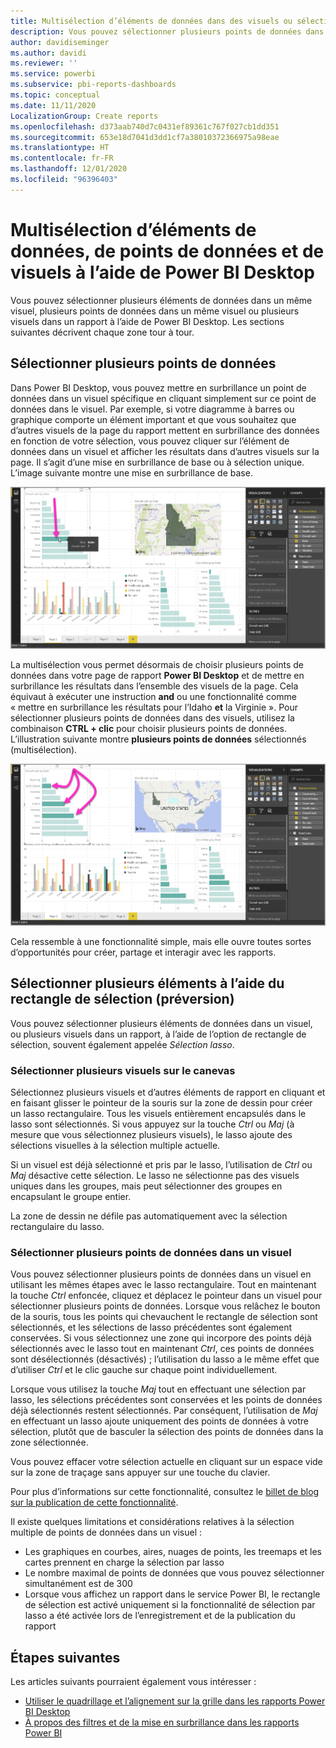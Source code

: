 ```yaml
---
title: Multisélection d’éléments de données dans des visuels ou sélection de plusieurs visuels à l’aide de Power BI Desktop
description: Vous pouvez sélectionner plusieurs points de données dans des visuels Power BI Desktop à l’aide de la combinaison CTRL+clic
author: davidiseminger
ms.author: davidi
ms.reviewer: ''
ms.service: powerbi
ms.subservice: pbi-reports-dashboards
ms.topic: conceptual
ms.date: 11/11/2020
LocalizationGroup: Create reports
ms.openlocfilehash: d373aab740d7c0431ef89361c767f027cb1dd351
ms.sourcegitcommit: 653e18d7041d3dd1cf7a38010372366975a98eae
ms.translationtype: HT
ms.contentlocale: fr-FR
ms.lasthandoff: 12/01/2020
ms.locfileid: "96396403"
---
```

# <a name="multi-select-data-elements-data-points-and-visuals-in-power-bi-desktop"></a>Multisélection d’éléments de données, de points de données et de visuels à l’aide de Power BI Desktop

Vous pouvez sélectionner plusieurs éléments de données dans un même visuel, plusieurs points de données dans un même visuel ou plusieurs visuels dans un rapport à l’aide de Power BI Desktop. Les sections suivantes décrivent chaque zone tour à tour.

## <a name="select-multiple-data-points"></a>Sélectionner plusieurs points de données

Dans Power BI Desktop, vous pouvez mettre en surbrillance un point de données dans un visuel spécifique en cliquant simplement sur ce point de données dans le visuel. Par exemple, si votre diagramme à barres ou graphique comporte un élément important et que vous souhaitez que d’autres visuels de la page du rapport mettent en surbrillance des données en fonction de votre sélection, vous pouvez cliquer sur l’élément de données dans un visuel et afficher les résultats dans d’autres visuels sur la page. Il s’agit d’une mise en surbrillance de base ou à sélection unique. L’image suivante montre une mise en surbrillance de base. 

![Point de données unique sélectionné](media/desktop-multi-select/multi-select_01.png)

La multisélection vous permet désormais de choisir plusieurs points de données dans votre page de rapport **Power BI Desktop** et de mettre en surbrillance les résultats dans l’ensemble des visuels de la page. Cela équivaut à exécuter une instruction **and** ou une fonctionnalité comme « mettre en surbrillance les résultats pour l’Idaho **et** la Virginie ». Pour sélectionner plusieurs points de données dans des visuels, utilisez la combinaison **CTRL + clic** pour choisir plusieurs points de données. L’illustration suivante montre **plusieurs points de données** sélectionnés (multisélection).

![Plusieurs points de données sélectionnés](media/desktop-multi-select/multi-select_02.png)

Cela ressemble à une fonctionnalité simple, mais elle ouvre toutes sortes d’opportunités pour créer, partage et interagir avec les rapports. 

## <a name="select-multiple-elements-using-rectangle-select-preview"></a>Sélectionner plusieurs éléments à l’aide du rectangle de sélection (préversion)

Vous pouvez sélectionner plusieurs éléments de données dans un visuel, ou plusieurs visuels dans un rapport, à l’aide de l’option de rectangle de sélection, souvent également appelée *Sélection lasso*. 

### <a name="select-multiple-visuals-on-the-canvas"></a>Sélectionner plusieurs visuels sur le canevas

Sélectionnez plusieurs visuels et d’autres éléments de rapport en cliquant et en faisant glisser le pointeur de la souris sur la zone de dessin pour créer un lasso rectangulaire. Tous les visuels entièrement encapsulés dans le lasso sont sélectionnés. Si vous appuyez sur la touche *Ctrl* ou *Maj* (à mesure que vous sélectionnez plusieurs visuels), le lasso ajoute des sélections visuelles à la sélection multiple actuelle. 

Si un visuel est déjà sélectionné et pris par le lasso, l’utilisation de *Ctrl* ou *Maj* désactive cette sélection. Le lasso ne sélectionne pas des visuels uniques dans les groupes, mais peut sélectionner des groupes en encapsulant le groupe entier.

La zone de dessin ne défile pas automatiquement avec la sélection rectangulaire du lasso. 

### <a name="select-multiple-data-points-in-a-visual"></a>Sélectionner plusieurs points de données dans un visuel

Vous pouvez sélectionner plusieurs points de données dans un visuel en utilisant les mêmes étapes avec le lasso rectangulaire. Tout en maintenant la touche *Ctrl* enfoncée, cliquez et déplacez le pointeur dans un visuel pour sélectionner plusieurs points de données. Lorsque vous relâchez le bouton de la souris, tous les points qui chevauchent le rectangle de sélection sont sélectionnés, et les sélections de lasso précédentes sont également conservées. Si vous sélectionnez une zone qui incorpore des points déjà sélectionnés avec le lasso tout en maintenant *Ctrl*, ces points de données sont désélectionnés (désactivés) ; l’utilisation du lasso a le même effet que d’utiliser *Ctrl* et le clic gauche sur chaque point individuellement. 

Lorsque vous utilisez la touche *Maj* tout en effectuant une sélection par lasso, les sélections précédentes sont conservées et les points de données déjà sélectionnés restent sélectionnés. Par conséquent, l’utilisation de *Maj* en effectuant un lasso ajoute uniquement des points de données à votre sélection, plutôt que de basculer la sélection des points de données dans la zone sélectionnée.

Vous pouvez effacer votre sélection actuelle en cliquant sur un espace vide sur la zone de traçage sans appuyer sur une touche du clavier.

Pour plus d’informations sur cette fonctionnalité, consultez le [billet de blog sur la publication de cette fonctionnalité](https://powerbi.microsoft.com/blog/power-bi-desktop-august-2020-feature-summary/#_Data_point).

Il existe quelques limitations et considérations relatives à la sélection multiple de points de données dans un visuel :

* Les graphiques en courbes, aires, nuages de points, les treemaps et les cartes prennent en charge la sélection par lasso
* Le nombre maximal de points de données que vous pouvez sélectionner simultanément est de 300
* Lorsque vous affichez un rapport dans le service Power BI, le rectangle de sélection est activé uniquement si la fonctionnalité de sélection par lasso a été activée lors de l’enregistrement et de la publication du rapport

## <a name="next-steps"></a>Étapes suivantes

Les articles suivants pourraient également vous intéresser :

* [Utiliser le quadrillage et l’alignement sur la grille dans les rapports Power BI Desktop](desktop-gridlines-snap-to-grid.md)
* [À propos des filtres et de la mise en surbrillance dans les rapports Power BI](power-bi-reports-filters-and-highlighting.md)

